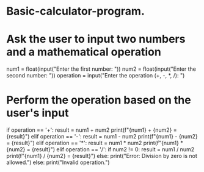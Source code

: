 # Basic-calculator-program.
# Ask the user to input two numbers and a mathematical operation
num1 = float(input("Enter the first number: "))
num2 = float(input("Enter the second number: "))
operation = input("Enter the operation (+, -, *, /): ")

# Perform the operation based on the user's input
if operation == '+':
    result = num1 + num2
    print(f"{num1} + {num2} = {result}")
elif operation == '-':
    result = num1 - num2
    print(f"{num1} - {num2} = {result}")
elif operation == '*':
    result = num1 * num2
    print(f"{num1} * {num2} = {result}")
elif operation == '/':
    if num2 != 0:
        result = num1 / num2
        print(f"{num1} / {num2} = {result}")
    else:
        print("Error: Division by zero is not allowed.")
else:
    print("Invalid operation.")
